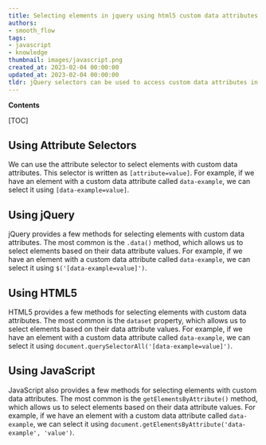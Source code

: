 ```yaml
---
title: Selecting elements in jquery using html5 custom data attributes
authors:
- smooth_flow
tags:
- javascript
- knowledge
thumbnail: images/javascript.png
created_at: 2023-02-04 00:00:00
updated_at: 2023-02-04 00:00:00
tldr: jQuery selectors can be used to access custom data attributes in HTML5 using the syntax `[data-attributeName=`attributeValue`]`.
---
```


**Contents**

[TOC]

## Using Attribute Selectors

We can use the attribute selector to select elements with custom data attributes. This selector is written as `[attribute=value]`. For example, if we have an element with a custom data attribute called `data-example`, we can select it using `[data-example=value]`.

## Using jQuery

jQuery provides a few methods for selecting elements with custom data attributes. The most common is the `.data()` method, which allows us to select elements based on their data attribute values. For example, if we have an element with a custom data attribute called `data-example`, we can select it using `$('[data-example=value]')`.

## Using HTML5

HTML5 provides a few methods for selecting elements with custom data attributes. The most common is the `dataset` property, which allows us to select elements based on their data attribute values. For example, if we have an element with a custom data attribute called `data-example`, we can select it using `document.querySelectorAll('[data-example=value]')`.

## Using JavaScript

JavaScript also provides a few methods for selecting elements with custom data attributes. The most common is the `getElementsByAttribute()` method, which allows us to select elements based on their data attribute values. For example, if we have an element with a custom data attribute called `data-example`, we can select it using `document.getElementsByAttribute('data-example', 'value')`.
